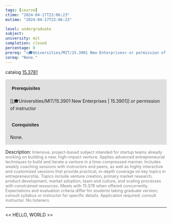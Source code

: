 ```yaml
---
tags: [course]
ctime: "2024-04-17T23:06:23"
mstime: "2024-04-17T23:06:23"

level: undergraduate
subject: 
university: mit
completion: closed
percentage: 0
prereq: "<🎓Universities/MIT/15.3901 New Enterprises> or permission of instructor"
coreq: "None."
---
```


catalog [15.3781](http://student.mit.edu/catalog/m15b.html#15.3781)

<span style="display: block; padding: 15px; background-color: rgb(100, 100, 100, 0.2);"><font id="m_prereq1120_0" style="display: block; font-family: Arial, sans-serif; font-weight: bold; padding: 5px">Prerequisites</font><br><span id="prereq1120_0">[[🎓Universities/MIT/15.3901 New Enterprises | 15.3901]] or permission of instructor</span></span>
<span style="display: block; padding: 15px; background-color: rgb(100, 100, 100, 0.2);"><font id="m_coreq1120_0" style="display: block; font-family: Arial, sans-serif; font-weight: bold; padding: 5px">Corequisites</font><br><span id="coreq1120_0">None.</span></span>

<font style="">Description:</font>
<font style="color: grey; font-size: 0.8rem;">Intensive, project-based subject intended for startup teams already working on building a new, high-impact venture. Applies advanced entrepreneurial techniques to build and iterate a venture in a time-compressed manner. Includes weekly coaching sessions with instructors and peers, as well as highly interactive and customized sessions that provide practical, in-depth coverage on key topics in entrepreneurship. Topics include venture creation, primary market research, product development, market adoption, team and culture, and scaling processes with constrained resources. Meets with 15.378 when offered concurrently. Expectations and evaluation criteria differ for students taking graduate version; consult syllabus or instructor for specific details. Application required; consult instructor. No listeners.</font>



---

<< HELLO, WORLD >>
